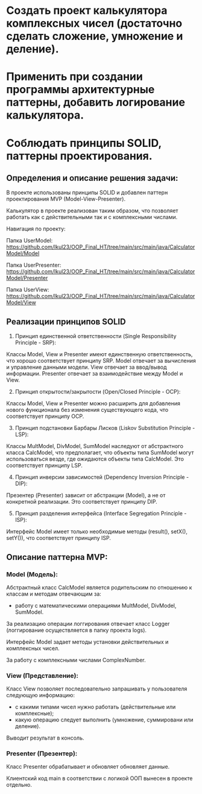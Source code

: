 # Создать проект калькулятора комплексных чисел (достаточно сделать сложение, умножение и деление).
# Применить при создании программы архитектурные паттерны, добавить логирование калькулятора.
# Соблюдать принципы SOLID, паттерны проектирования.

## Определения и описание решения задачи:

В проекте  использованы принципы SOLID и добавлен паттерн проектирования MVP (Model-View-Presenter).

Калькулятор в проекте реализован таким образом, что позволяет работать как с действительными так и с комплексными числами.

Навигация по проекту:

Папка UserModel: https://github.com/Ikul23/OOP_Final_HT/tree/main/src/main/java/CalculatorModel/Model

Папка UserPresenter: https://github.com/Ikul23/OOP_Final_HT/tree/main/src/main/java/CalculatorModel/Presenter

Папка UserView: https://github.com/Ikul23/OOP_Final_HT/tree/main/src/main/java/CalculatorModel/View

## Реализации принципов SOLID

1. Принцип единственной ответственности (Single Responsibility Principle - SRP):

Классы Model, View и Presenter имеют единственную ответственность, что хорошо соответствует принципу SRP.
Model отвечает за вычисления и управление данными модели.
View отвечает за ввод/вывод информации.
Presenter отвечает за взаимодействие между Model и View.

2. Принцип открытости/закрытости (Open/Closed Principle - OCP):

Классы Model, View и Presenter можно расширить для добавления нового функционала без изменения существующего кода, что соответствует принципу OCP.

3. Принцип подстановки Барбары Лисков (Liskov Substitution Principle - LSP):

Классы MultModel, DivModel, SumModel наследуют от абстрактного класса CalcModel, что предполагает, что объекты типа SumModel могут использоваться везде, где ожидаются объекты типа CalcModel. Это соответствует принципу LSP.

4. Принцип инверсии зависимостей (Dependency Inversion Principle - DIP):

Презентер (Presenter) зависит от абстракции (Model), а не от конкретной реализации. Это соответствует принципу DIP.

5. Принцип разделения интерфейса (Interface Segregation Principle - ISP):

Интерфейс Model имеет только необходимые методы (result(), setX(), setY()), что соответствует принципу ISP.

## Описание паттерна MVP:

### Model (Модель):

Абстрактный класс CalcModel является родительским по отношению к классам и методам отвечающим за:
- работу с математическими операциями MultModel, DivModel, SumModel.

За реализацию операции логгирования отвечает класс Logger (логгирование осуществляется в папку проекта logs).

Интерфейс Model задает методы установки действительных и комплексных чисел. 

За работу с комплексными числами ComplexNumber.


### View (Представление):

Класс View позволяет последовательно запрашивать у пользователя следующую информацию:
- с какими типами чисел нужно работать (действительные или комплексные);
- какую операцию следует выполнить (умножение, суммировани или деление).

Выводит результат в консоль.

### Presenter (Презентер):

Класс Presenter обрабатывает и обновляет обновляет данные.
 
Клиентский код main в соответствии с логикой ООП вынесен в проекте отдельно.